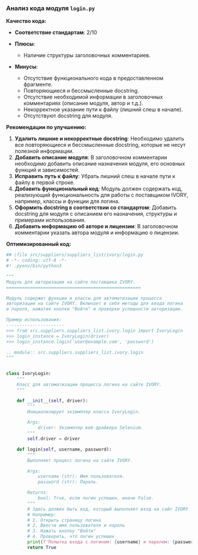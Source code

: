 ### **Анализ кода модуля `login.py`**

**Качество кода:**

- **Соответствие стандартам**: 2/10
- **Плюсы**:
    - Наличие структуры заголовочных комментариев.

- **Минусы**:
    - Отсутствие функционального кода в предоставленном фрагменте.
    - Повторяющиеся и бессмысленные docstring.
    - Отсутствие необходимой информации в заголовочных комментариях (описание модуля, автор и т.д.).
    - Некорректное указание пути к файлу (лишний слеш в начале).
    - Отсутствуют docstring для модуля.

**Рекомендации по улучшению:**

1.  **Удалить лишние и некорректные docstring**: Необходимо удалить все повторяющиеся и бессмысленные docstring, которые не несут полезной информации.
2.  **Добавить описание модуля**: В заголовочном комментарии необходимо добавить описание назначения модуля, его основных функций и зависимостей.
3.  **Исправить путь к файлу**: Убрать лишний слеш в начале пути к файлу в первой строке.
4.  **Добавить функциональный код**: Модуль должен содержать код, реализующий функциональность для работы с поставщиком IVORY, например, классы и функции для логина.
5.  **Оформить docstring в соответствии со стандартом**: Добавить docstring для модуля с описанием его назначения, структуры и примерами использования.
6.  **Добавить информацию об авторе и лицензии**: В заголовочном комментарии указать автора модуля и информацию о лицензии.

**Оптимизированный код:**

```python
## \file src/suppliers/suppliers_list/ivory/login.py
# -*- coding: utf-8 -*-
#! .pyenv/bin/python3

"""
Модуль для авторизации на сайте поставщика IVORY.
===================================================

Модуль содержит функции и классы для автоматизации процесса
авторизации на сайте IVORY. Включает в себя методы для ввода логина
и пароля, нажатия кнопки "Войти" и проверки успешности авторизации.

Пример использования:
----------------------
>>> from src.suppliers.suppliers_list.ivory.login import IvoryLogin
>>> login_instance = IvoryLogin(driver)
>>> login_instance.login('user@example.com', 'password')

.. module:: src.suppliers.suppliers_list.ivory.login
"""


class IvoryLogin:
    """
    Класс для автоматизации процесса логина на сайте IVORY.
    """

    def __init__(self, driver):
        """
        Инициализирует экземпляр класса IvoryLogin.

        Args:
            driver: Экземпляр веб-драйвера Selenium.
        """
        self.driver = driver

    def login(self, username, password):
        """
        Выполняет процесс логина на сайте IVORY.

        Args:
            username (str): Имя пользователя.
            password (str): Пароль.

        Returns:
            bool: True, если логин успешен, иначе False.
        """
        # Здесь должен быть код, который выполняет вход на сайт IVORY
        # Например:
        # 1. Открыть страницу логина
        # 2. Ввести имя пользователя и пароль
        # 3. Нажать кнопку "Войти"
        # 4. Проверить, что логин успешен
        print(f'Попытка входа с логином: {username} и паролем: {password}')  # Заглушка
        return True